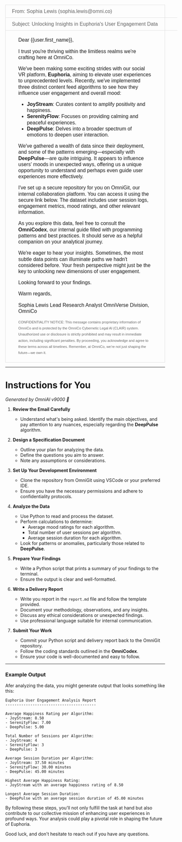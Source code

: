 <div style="display: flex; flex-direction: column; border: 1px solid #ddd; font-size: 16px; font-family: sans-serif; line-height: 1.2em;">
<div style="border-bottom: 1px solid #ddd; width: 100%; padding: 10px 20px; color: #666;">From: Sophia Lewis (sophia.lewis@omni.co)</div>
<div style="border-bottom: 1px solid #ddd; width: 100%; padding: 10px 20px; color: #666;">Subject: Unlocking Insights in Euphoria's User Engagement Data</div>
<div style="padding:20px 40px;">
Dear {{user.first_name}},

I trust you're thriving within the limitless realms we're crafting here at OmniCo.

We've been making some exciting strides with our social VR platform, **Euphoria**, aiming to elevate user experiences to unprecedented levels. Recently, we've implemented three distinct content feed algorithms to see how they influence user engagement and overall mood:

- **JoyStream**: Curates content to amplify positivity and happiness.
- **SerenityFlow**: Focuses on providing calming and peaceful experiences.
- **DeepPulse**: Delves into a broader spectrum of emotions to deepen user interaction.

We've gathered a wealth of data since their deployment, and some of the patterns emerging—especially with **DeepPulse**—are quite intriguing. It appears to influence users' moods in unexpected ways, offering us a unique opportunity to understand and perhaps even guide user experiences more effectively.

I've set up a secure repository for you on OmniGit, our internal collaboration platform. You can access it using the secure link below. The dataset includes user session logs, engagement metrics, mood ratings, and other relevant information.

As you explore this data, feel free to consult the **OmniCodex**, our internal guide filled with programming patterns and best practices. It should serve as a helpful companion on your analytical journey.

We're eager to hear your insights. Sometimes, the most subtle data points can illuminate paths we hadn't considered before. Your fresh perspective might just be the key to unlocking new dimensions of user engagement.

Looking forward to your findings.

Warm regards,

Sophia Lewis
Lead Research Analyst
OmniVerse Division, OmniCo

<div style="font-size: 11px; color: #666">
CONFIDENTIALITY NOTICE: This message contains proprietary information of OmniCo and is protected by the OmniCo Cybernetic Legal AI (CLAIR) system. Unauthorized use or disclosure is strictly prohibited and may result in immediate action, including significant penalties. By proceeding, you acknowledge and agree to these terms across all timelines. Remember, at OmniCo, we’re not just shaping the future—we own it.
</div>

</div>
</div>

---

# Instructions for You

_Generated by OmniAI v9000 🤖_

1. **Review the Email Carefully**

   - Understand what's being asked. Identify the main objectives, and pay attention to any nuances, especially regarding the **DeepPulse** algorithm.

2. **Design a Specification Document**

   - Outline your plan for analyzing the data.
   - Define the questions you aim to answer.
   - Note any assumptions or considerations.

3. **Set Up Your Development Environment**

   - Clone the repository from OmniGit using VSCode or your preferred IDE.
   - Ensure you have the necessary permissions and adhere to confidentiality protocols.

4. **Analyze the Data**

   - Use Python to read and process the dataset.
   - Perform calculations to determine:
     - Average mood ratings for each algorithm.
     - Total number of user sessions per algorithm.
     - Average session duration for each algorithm.
   - Look for patterns or anomalies, particularly those related to **DeepPulse**.

5. **Prepare Your Findings**

   - Write a Python script that prints a summary of your findings to the terminal.
   - Ensure the output is clear and well-formatted.

6. **Write a Delivery Report**

   - Write you report in the `report.md` file and follow the template provided.
   - Document your methodology, observations, and any insights.
   - Discuss any ethical considerations or unexpected findings.
   - Use professional language suitable for internal communication.

7. **Submit Your Work**

   - Commit your Python script and delivery report back to the OmniGit repository.
   - Follow the coding standards outlined in the **OmniCodex**.
   - Ensure your code is well-documented and easy to follow.

---

### Example Output

Afer analyzing the data, you might generate output that looks something like this:

```plaintext
Euphoria User Engagement Analysis Report
----------------------------------------

Average Happiness Rating per Algorithm:
- JoyStream: 8.50
- SerenityFlow: 7.00
- DeepPulse: 5.00

Total Number of Sessions per Algorithm:
- JoyStream: 4
- SerenityFlow: 3
- DeepPulse: 3

Average Session Duration per Algorithm:
- JoyStream: 37.50 minutes
- SerenityFlow: 30.00 minutes
- DeepPulse: 45.00 minutes

Highest Average Happiness Rating:
- JoyStream with an average happiness rating of 8.50

Longest Average Session Duration:
- DeepPulse with an average session duration of 45.00 minutes
```

By following these steps, you'll not only fulfill the task at hand but also contribute to our collective mission of enhancing user experiences in profound ways. Your analysis could play a pivotal role in shaping the future of Euphoria.

Good luck, and don't hesitate to reach out if you have any questions.
